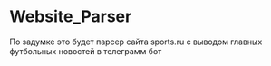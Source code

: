 # Website_Parser


По задумке это будет парсер сайта sports.ru c выводом главных футбольных новостей в телеграмм бот


